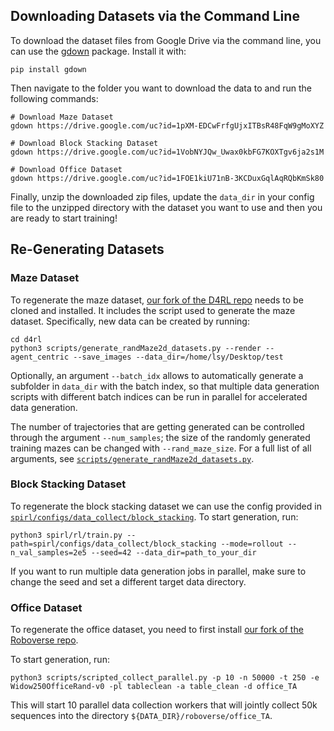 ## Downloading Datasets via the Command Line

To download the dataset files from Google Drive via the command line, you can use the 
[gdown](https://github.com/wkentaro/gdown) package. Install it with:
```
pip install gdown
```

Then navigate to the folder you want to download the data to and run the following commands:
```
# Download Maze Dataset
gdown https://drive.google.com/uc?id=1pXM-EDCwFrfgUjxITBsR48FqW9gMoXYZ

# Download Block Stacking Dataset
gdown https://drive.google.com/uc?id=1VobNYJQw_Uwax0kbFG7KOXTgv6ja2s1M

# Download Office Dataset
gdown https://drive.google.com/uc?id=1FOE1kiU71nB-3KCDuxGqlAqRQbKmSk80
``` 

Finally, unzip the downloaded zip files, update the `data_dir` in your config file to the unzipped directory with the dataset you want to use and then you are ready to start training!

## Re-Generating Datasets

### Maze Dataset
To regenerate the maze dataset, [our fork of the D4RL repo](https://github.com/kpertsch/d4rl) needs to be cloned and installed.
It includes the script used to generate the maze dataset. Specifically, new data can be created by running:
```
cd d4rl
python3 scripts/generate_randMaze2d_datasets.py --render --agent_centric --save_images --data_dir=/home/lsy/Desktop/test
```
Optionally, an argument `--batch_idx` allows to automatically generate a subfolder in `data_dir` with the batch index, 
so that multiple data generation scripts with different batch indices can be run in parallel
for accelerated data generation.

The number of trajectories that are getting generated can be controlled through the argument `--num_samples`; the size
of the randomly generated training mazes can be changed with `--rand_maze_size`. For a full list of all arguments, see
[```scripts/generate_randMaze2d_datasets.py```](https://github.com/kpertsch/d4rl/scripts/generate_randMaze2d_datasets.py#L72).


### Block Stacking Dataset
To regenerate the block stacking dataset we can use the config provided in [```spirl/configs/data_collect/block_stacking```](spirl/configs/data_collect/block_stacking/conf.py).
To start generation, run:
```
python3 spirl/rl/train.py --path=spirl/configs/data_collect/block_stacking --mode=rollout --n_val_samples=2e5 --seed=42 --data_dir=path_to_your_dir
```
If you want to run multiple data generation jobs in parallel, make sure to change the seed and set a different target 
data directory.


### Office Dataset
To regenerate the office dataset, you need to first install [our fork of the Roboverse repo](https://github.com/VentusYue/roboverse).

To start generation, run:
```
python3 scripts/scripted_collect_parallel.py -p 10 -n 50000 -t 250 -e Widow250OfficeRand-v0 -pl tableclean -a table_clean -d office_TA
```
This will start 10 parallel data collection workers that will jointly collect 50k sequences into the directory `${DATA_DIR}/roboverse/office_TA`.
